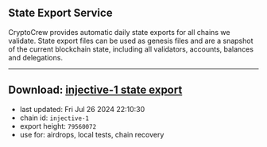 ## State Export Service
CryptoCrew provides automatic daily state exports for all chains we validate. State export files can be used as genesis files and are a snapshot of the current blockchain state, including all validators, accounts, balances and delegations.

---
**Download: [injective-1 state export](https://dl-eu2.ccvalidators.com/SERVICE/injective/injective-1_export_79560072.json)**
---

- last updated: Fri Jul 26 2024 22:10:30
- chain id: `injective-1`
- export height: `79560072`
- use for: airdrops, local tests, chain recovery
